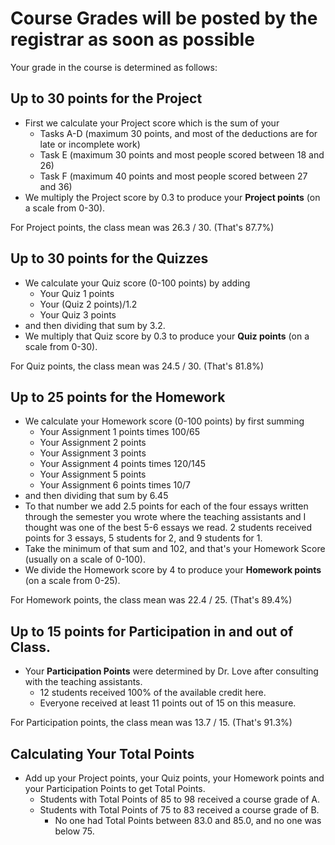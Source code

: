 # Course Grades will be posted by the registrar as soon as possible

Your grade in the course is determined as follows:

## Up to 30 points for the Project

- First we calculate your Project score which is the sum of your 
    - Tasks A-D (maximum 30 points, and most of the deductions are for late or incomplete work)
    - Task E (maximum 30 points and most people scored between 18 and 26)
    - Task F (maximum 40 points and most people scored between 27 and 36)
- We multiply the Project score by 0.3 to produce your **Project points** (on a scale from 0-30). 

For Project points, the class mean was 26.3 / 30. (That's 87.7%)

## Up to 30 points for the Quizzes

- We calculate your Quiz score (0-100 points) by adding 
    - Your Quiz 1 points 
    - Your (Quiz 2 points)/1.2
    - Your Quiz 3 points
- and then dividing that sum by 3.2.
- We multiply that Quiz score by 0.3 to produce your **Quiz points** (on a scale from 0-30). 

For Quiz points, the class mean was 24.5 / 30. (That's 81.8%)

## Up to 25 points for the Homework

- We calculate your Homework score (0-100 points) by first summing
    - Your Assignment 1 points times 100/65
    - Your Assignment 2 points
    - Your Assignment 3 points
    - Your Assignment 4 points times 120/145
    - Your Assignment 5 points
    - Your Assignment 6 points times 10/7
- and then dividing that sum by 6.45
- To that number we add 2.5 points for each of the four essays written through the semester you wrote where the teaching assistants and I thought was one of the best 5-6 essays we read. 2 students received points for 3 essays, 5 students for 2, and 9 students for 1.
- Take the minimum of that sum and 102, and that's your Homework Score (usually on a scale of 0-100).
- We divide the Homework score by 4 to produce your **Homework points** (on a scale from 0-25). 

For Homework points, the class mean was 22.4 / 25. (That's 89.4%)

## Up to 15 points for Participation in and out of Class. 

- Your **Participation Points** were determined by Dr. Love after consulting with the teaching assistants.
    - 12 students received 100% of the available credit here.
    - Everyone received at least 11 points out of 15 on this measure.

For Participation points, the class mean was 13.7 / 15. (That's 91.3%)

## Calculating Your Total Points

- Add up your Project points, your Quiz points, your Homework points and your Participation Points to get Total Points.
    - Students with Total Points of 85 to 98 received a course grade of A.
    - Students with Total Points of 75 to 83 received a course grade of B. 
        - No one had Total Points between 83.0 and 85.0, and no one was below 75.
